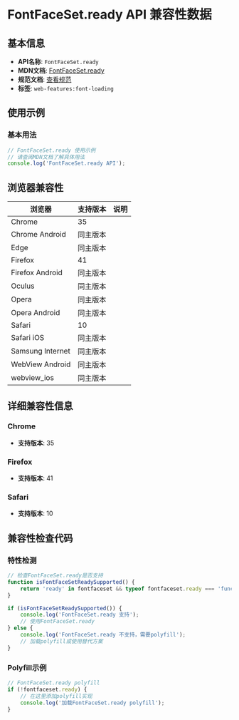 # FontFaceSet.ready API 兼容性数据

## 基本信息

- **API名称**: `FontFaceSet.ready`
- **MDN文档**: [FontFaceSet.ready](https://developer.mozilla.org/docs/Web/API/FontFaceSet/ready)
- **规范文档**: [查看规范](https://drafts.csswg.org/css-font-loading/#dom-fontfaceset-ready)
- **标签**: `web-features:font-loading`

## 使用示例

### 基本用法

```javascript
// FontFaceSet.ready 使用示例
// 请查阅MDN文档了解具体用法
console.log('FontFaceSet.ready API');
```

## 浏览器兼容性

| 浏览器 | 支持版本 | 说明 |
|--------|----------|------|
| Chrome | 35 |  |
| Chrome Android | 同主版本 |  |
| Edge | 同主版本 |  |
| Firefox | 41 |  |
| Firefox Android | 同主版本 |  |
| Oculus | 同主版本 |  |
| Opera | 同主版本 |  |
| Opera Android | 同主版本 |  |
| Safari | 10 |  |
| Safari iOS | 同主版本 |  |
| Samsung Internet | 同主版本 |  |
| WebView Android | 同主版本 |  |
| webview_ios | 同主版本 |  |

## 详细兼容性信息

### Chrome

- **支持版本**: 35

### Firefox

- **支持版本**: 41

### Safari

- **支持版本**: 10

## 兼容性检查代码

### 特性检测

```javascript
// 检查FontFaceSet.ready是否支持
function isFontFaceSetReadySupported() {
    return 'ready' in fontfaceset && typeof fontfaceset.ready === 'function';
}

if (isFontFaceSetReadySupported()) {
    console.log('FontFaceSet.ready 支持');
    // 使用FontFaceSet.ready
} else {
    console.log('FontFaceSet.ready 不支持，需要polyfill');
    // 加载polyfill或使用替代方案
}
```

### Polyfill示例

```javascript
// FontFaceSet.ready polyfill
if (!fontfaceset.ready) {
    // 在这里添加polyfill实现
    console.log('加载FontFaceSet.ready polyfill');
}
```

